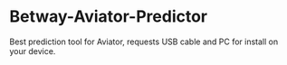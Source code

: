 # Betway-Aviator-Predictor
Best prediction tool for Aviator, requests USB cable and PC for install on your device.
